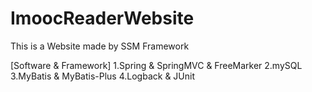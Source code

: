 # ImoocReaderWebsite
This is a Website made by SSM Framework

[Software & Framework]
1.Spring & SpringMVC & FreeMarker
2.mySQL
3.MyBatis & MyBatis-Plus
4.Logback & JUnit
